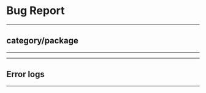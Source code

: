 # Bug Report

<!--
Provide the exact link of the category/package you have received the error. For example

---
## category/package

https://gitlab.com/src_prepare/src_prepare-overlay/-/blob/master/www-client/icecat/icecat-68.7.0-r1.ebuild
---
-->

---
## category/package


---

<!--
Send a text file containing the error logs.
If the error log is small, feel free to paste it in the comment, between the codeblock (``` ```).
-->

---
## Error logs


---

<!--
OPTIONAL: more information are welcome, e.g. dependencies versions used, patches, etc.
-->
